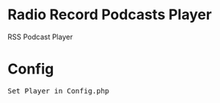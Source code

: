 # Radio Record Podcasts Player
RSS Podcast Player

Config
==============
<pre>
Set Player in Config.php
</pre>
